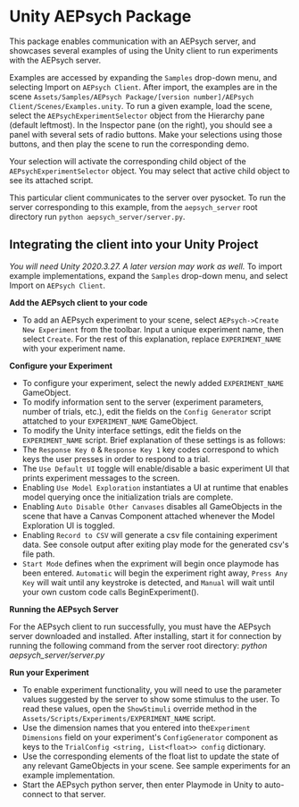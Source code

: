 # Unity AEPsych Package

This package enables communication with an AEPsych server, and showcases several examples of using the Unity client to run experiments with the AEPsych server.

Examples are accessed by expanding the `Samples` drop-down menu, and selecting Import on `AEPsych Client`. After import, the examples are in the scene `Assets/Samples/AEPsych Package/[version number]/AEPsych Client/Scenes/Examples.unity`. To run a given example, load the scene, select the `AEPsychExperimentSelector` object from the Hierarchy pane (default leftmost). In the Inspector pane (on the right), you
should see a panel with several sets of radio buttons. Make your selections using those buttons, and then play the scene to run the corresponding demo.

Your selection will activate the corresponding child object of the `AEPsychExperimentSelector` object. You may select that active child object to see its attached script.

This particular client communicates to the server over pysocket. To run the server corresponding to this example, from the `aepsych_server` root directory run `python aepsych_server/server.py`.

## Integrating the client into your Unity Project ##

*You will need Unity 2020.3.27.  A later version may work as well.*
To import example implementations, expand the `Samples` drop-down menu, and select Import on `AEPsych Client`.

**Add the AEPsych client to your code**

- To add an AEPsych experiment to your scene, select `AEPsych->Create New Experiment` from the toolbar. Input a unique experiment name, then select `Create`. For the rest of this explanation, replace `EXPERIMENT_NAME` with your experiment name.

**Configure your Experiment**

- To configure your experiment, select the newly added `EXPERIMENT_NAME` GameObject.
- To modify information sent to the server (experiment parameters, number of trials, etc.), edit the fields on the `Config Generator` script attatched to your `EXPERIMENT_NAME` GameObject.
- To modify the Unity interface settings, edit the fields on the `EXPERIMENT_NAME` script. Brief explanation of these settings is as follows:
- The `Response Key 0` & `Response Key 1` key codes correspond to which keys the user presses in order to respond to a trial.
- The `Use Default UI` toggle will enable/disable a basic experiment UI that prints experiment messages to the screen.
- Enabling `Use Model Exploration` instantiates a UI at runtime that enables model querying once the initialization trials are complete.
- Enabling `Auto Disable Other Canvases` disables all GameObjects in the scene that have a Canvas Component attached whenever the Model Exploration UI is toggled.
- Enabling `Record to CSV` will generate a csv file containing experiment data. See console output after exiting play mode for the generated csv's file path.
- `Start Mode` defines when the expriment will begin once playmode has been entered. `Automatic` will begin the experiment right away, `Press Any Key` will wait until any keystroke is detected, and `Manual` will wait until your own custom code calls BeginExperiment().

**Running the AEPsych Server**

For the AEPsych client to run successfully, you must have the AEPsych server downloaded and installed.
After installing, start it for connection by running the following command from the server root directory:
_python aepsych_server/server.py_

**Run your Experiment**

- To enable experiment functionality, you will need to use the parameter values suggested by the server to show some stimulus to the user. To read these values, open the `ShowStimuli` override method in the `Assets/Scripts/Experiments/EXPERIMENT_NAME` script.
- Use the dimension names that you entered into the`Experiment Dimensions` field on your experiment's `ConfigGenerator` component as keys to the `TrialConfig <string, List<float>> config` dictionary.
- Use the corresponding elements of the float list to update the state of any relevant GameObjects in your scene. See sample experiments for an example implementation.
- Start the AEPsych python server, then enter Playmode in Unity to auto-connect to that server.
